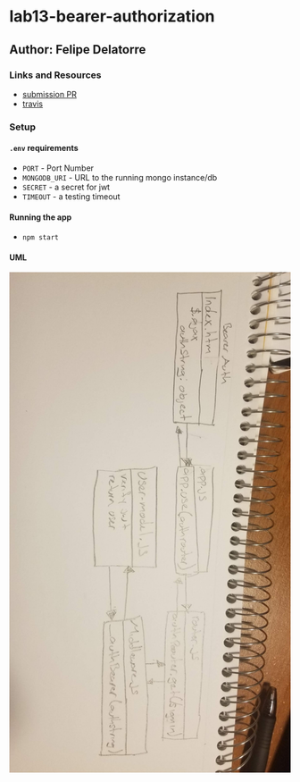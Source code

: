 # lab13-bearer-authorization

## Author: Felipe Delatorre

### Links and Resources
* [submission PR](https://github.com/401-advanced-javascript-felipe/lab13-bearer-authorization/pull/1)
* [travis](https://travis-ci.com/401-advanced-javascript-felipe/lab13-bearer-authorization)

### Setup
#### `.env` requirements
* `PORT` - Port Number
* `MONGODB_URI` - URL to the running mongo instance/db
* `SECRET` - a secret for jwt
* `TIMEOUT` - a testing timeout

#### Running the app
* `npm start`  

#### UML
![](./assets/20190612_215148.jpg)
